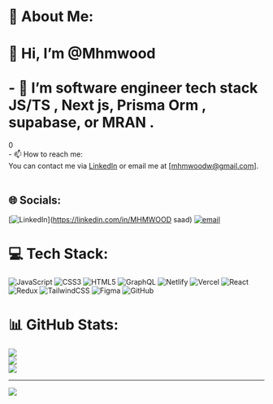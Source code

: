 # 💫 About Me:
# 👋 Hi, I’m @Mhmwood<br><br>- 👀 I’m software engineer tech stack JS/TS , Next js, Prisma Orm , supabase, or MRAN .
0<br>- 📫 How to reach me:  <br>  You can contact me via [LinkedIn](www.linkedin.com/in/mhmwood-saad-927956352) or email me at [mhmwoodw@gmail.com].<br><br>


## 🌐 Socials:
[![LinkedIn](https://img.shields.io/badge/LinkedIn-%230077B5.svg?logo=linkedin&logoColor=white)](https://linkedin.com/in/MHMWOOD saad) [![email](https://img.shields.io/badge/Email-D14836?logo=gmail&logoColor=white)](mailto:mhmwoods) 

# 💻 Tech Stack:
![JavaScript](https://img.shields.io/badge/javascript-%23323330.svg?style=for-the-badge&logo=javascript&logoColor=%23F7DF1E) ![CSS3](https://img.shields.io/badge/css3-%231572B6.svg?style=for-the-badge&logo=css3&logoColor=white) ![HTML5](https://img.shields.io/badge/html5-%23E34F26.svg?style=for-the-badge&logo=html5&logoColor=white) ![GraphQL](https://img.shields.io/badge/-GraphQL-E10098?style=for-the-badge&logo=graphql&logoColor=white) ![Netlify](https://img.shields.io/badge/netlify-%23000000.svg?style=for-the-badge&logo=netlify&logoColor=#00C7B7) ![Vercel](https://img.shields.io/badge/vercel-%23000000.svg?style=for-the-badge&logo=vercel&logoColor=white) ![React](https://img.shields.io/badge/react-%2320232a.svg?style=for-the-badge&logo=react&logoColor=%2361DAFB) ![Redux](https://img.shields.io/badge/redux-%23593d88.svg?style=for-the-badge&logo=redux&logoColor=white) ![TailwindCSS](https://img.shields.io/badge/tailwindcss-%2338B2AC.svg?style=for-the-badge&logo=tailwind-css&logoColor=white) ![Figma](https://img.shields.io/badge/figma-%23F24E1E.svg?style=for-the-badge&logo=figma&logoColor=white) ![GitHub](https://img.shields.io/badge/github-%23121011.svg?style=for-the-badge&logo=github&logoColor=white)
# 📊 GitHub Stats:
![](https://github-readme-stats.vercel.app/api?username=Mhmwood&theme=dark&hide_border=false&include_all_commits=false&count_private=false)<br/>
![](https://nirzak-streak-stats.vercel.app/?user=Mhmwood&theme=dark&hide_border=false)<br/>
![](https://github-readme-stats.vercel.app/api/top-langs/?username=Mhmwood&theme=dark&hide_border=false&include_all_commits=false&count_private=false&layout=compact)

---
[![](https://visitcount.itsvg.in/api?id=Mhmwood&icon=0&color=0)](https://visitcount.itsvg.in)

<!-- Proudly created with GPRM ( https://gprm.itsvg.in ) -->
